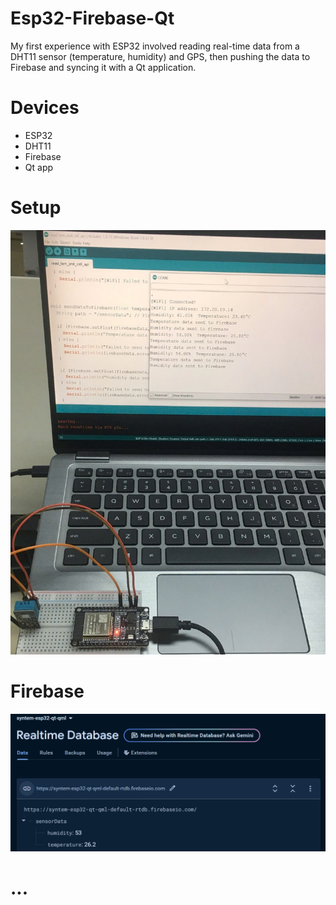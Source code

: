 # Esp32-Firebase-Qt

My first experience with ESP32 involved reading real-time data from a DHT11 sensor (temperature, humidity) and GPS, then pushing the data to Firebase and syncing it with a Qt application.

# Devices
- ESP32
- DHT11
- Firebase
- Qt app

# Setup
<img src="https://github.com/tienphuckx/Esp32-Firebase-Qt/blob/master/assets/setup.jpg" />

# Firebase
<img src="https://github.com/tienphuckx/Esp32-Firebase-Qt/blob/master/assets/fbase.PNG" />

# ...
